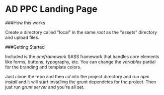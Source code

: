 AD PPC Landing Page
===================

###How this works

Create a directory called "local" in the same _root_ as the "assets" directory and upload files.

###Getting Started

Included is the _oneframework_ SASS framework that handles core elements like forms, buttons, typography, etc. 
You can change the _variables_ partial for the branding and template colors.

Just clone the repo and then _cd_ into the project directory and run _npm install_ and it will start
installing the grunt dependcies for the project. Then just run _grunt server_ and you're all set.

